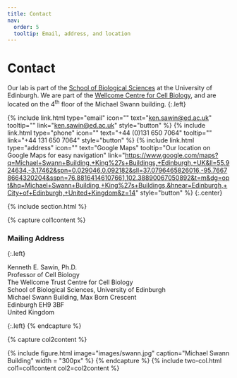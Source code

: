 ```yaml
---
title: Contact
nav:
  order: 5
  tooltip: Email, address, and location
---
```


# <i class="fas fa-envelope"></i>Contact

Our lab is part of the [School of Biological Sciences](https://www.ed.ac.uk/biology) at the University of Edinburgh.
We are part of the [Wellcome Centre for Cell Biology](https://www.wcb.ed.ac.uk), and are located on the 4<sup>th</sup> floor of the Michael Swann building.
{:.left}

{%
  include link.html
  type="email"
  icon=""
  text="ken.sawin@ed.ac.uk"
  tooltip=""
  link="ken.sawin@ed.ac.uk"
  style="button"
%}
{%
  include link.html
  type="phone"
  icon=""
  text="+44 (0)131 650 7064"
  tooltip=""
  link="+44 131 650 7064"
  style="button"
%}
{%
  include link.html
  type="address"
  icon=""
  text="Google Maps"
  tooltip="Our location on Google Maps for easy navigation"
  link="https://www.google.com/maps?q=Michael+Swann+Building,+King%27s+Buildings,+Edinburgh,+UK&ll=55.924634,-3.17462&spn=0.029046,0.092182&sll=37.0796465826016,-95.76678664320204&sspn=76.88164146107661,102.38890067050892&t=m&dg=opt&hq=Michael+Swann+Building,+King%27s+Buildings,&hnear=Edinburgh,+City+of+Edinburgh,+United+Kingdom&z=14"
  style="button"
%}
{:.center}

{% include section.html %}


{% capture col1content %}

### <i class="fas fa-mail-bulk"></i>Mailing Address  
{:.left}

Kenneth E. Sawin, Ph.D.  
Professor of Cell Biology  
The Wellcome Trust Centre for Cell Biology  
School of Biological Sciences, University of Edinburgh  
Michael Swann Building, Max Born Crescent  
Edinburgh EH9  3BF  
United Kingdom  


{:.left}
{% endcapture %}

{% capture col2content %}

{%
  include figure.html
  image="images/swann.jpg"
  caption="Michael Swann Building"
  width = "300px"
%}
{% endcapture %}
{% include two-col.html col1=col1content col2=col2content %}
